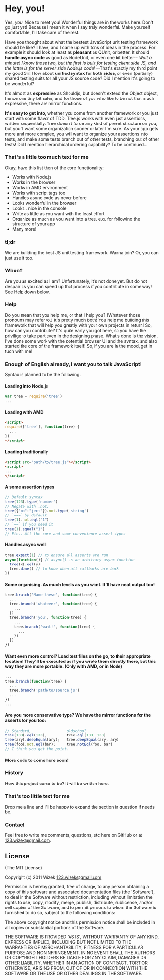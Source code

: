 # Hey, you!
Yes, *you*! Nice to meet you! Wonderful things are in the works here. Don't go just yet! Because I mean it when I say truly wonderful. Make yourself comfortable, I'll take care of the rest.

Have you thought about what the bestest JavaScript unit testing framework should be like? I have, and I came up with tons of ideas in the process. For example it should look at least as **pleasant** as QUnit, or better.
It should **handle async code** as good as NodeUnit, or even one bit better-- *Wait a minute! I know those two, but the first is built for testing client side JS, and the latter is for the server side Node.js code!*
--That's exactly my third point my good Sir! How about **unified syntax for both sides**, or even (partially) shared testing suits for all your JS source code? Did I mention it's going to be wonderful?

It's almost as **expressive** as Shouldjs, but doesn't extend the Object object, hence one tiny bit safer, and for those of you who like to be not that much expressive, there are mirror functions.

**It's easy to get into,** whether you come from another framework or you just start with some flavor of TDD. Tree.js works with even just assertions, written sequentially. Tree doesn't force any kind of preset structure on you, but you'll want some organization sooner or later I'm sure. As your app gets more and more complex, you will want to organize your assertions into tests, and make some tests branch out of other tests, branching out of other tests! Did I mention hierarchical ordering capability?
To be continued...

### That's a little too much text for me
Okay, have this list then of the core functionality:

- Works with Node.js
- Works in the browser
- Works in AMD environment
- Works with script tags too
- Handles async code as never before
- Looks wonderful in the browser
- Looks.. nice in the console
- Write as little as you want with the least effort
- Organize as much as you want into a tree, e.g. for following the structure of your app
- Many more!

### tl;dr
We are building the best JS unit testing framework. Wanna join? Or, you can just use it too.

### When?
Are you as excited as I am? Unfortunately, it's not done yet. But do not despair as you can speed up that process if you contribute in some way! See Help down below.

### Help
Do you mean that you help me, or that I help you? (Whatever those pronouns may refer to.)
It's pretty much both! You help me building this framework that will help you greatly with your own projects in return! So, how can you contribute? It's quite early you got here, so you have the privilige to take part even in the designing phase. What's done is the vision. I've done some work with the potential browser UI and the syntax, and also started the core of the framework itself! So, if you are in the mood, get in tuch with me!

### Enough of English already, I want you to talk JavaScript!
Syntax is planned to be the following.
#### Loading into Node.js
```javascript
var tree = require('tree')
...
```
#### Loading with AMD
```html
<script>
require(['tree'], function(tree) {
  ...
})
</script>
```
#### Loading traditionally
```html
<script src="path/to/tree.js"></script>
<script>
...
</script>
```
#### A some assertion types
```javascript
// Default syntax
tree(123).type('number')
// Negate with .not.
tree({"ob":"ject"}).not.type('string')
// `===` by default
tree(1).not.eql("1")
// `==` if you need it
tree(1).equal("1")
// Etc.. All the core and some convenience assert types
```
#### Handles async well
```javascript
tree.expect(1) // to ensure all asserts are run
async(function(){ // async() is an arbitrary async function
  tree(x).eql(y)
  tree.done() // to know when all callbacks are back
})
```
#### Some organising. As much levels as you want. It'll have neat output too!
```javascript
tree.branch('Name these', function(tree) {
  ...
  tree.branch('whatever', function(tree) {
    ...
  })
  tree.branch('you', function(tree) {
    ...
    tree.branch('want!', function(tree) {
      ...
    })
  })
})
```
#### Want even more control? Load test files on the go, to their appropriate location! They'll be executed as if you wrote them directly there, but this way they are more portable. (Only with AMD, or in Node)
```javascript
...
tree.branch(function(tree) {
  ...
  tree.branch('path/to/source.js')
  ...
})
...
```
#### Are you more conservative type? We have the mirror functions for the asserts for you too:
```javascript
// Standard,                oldschool
tree(133).eql(133);         tree.eql(133, 133)
tree(ary).deepEqual(ary);   tree.deepEqual(ary, ary)
tree(foo).not.eql(bar);     tree.notEql(foo, bar)
// I think you get the point.
```
#### More code to come here soon!

### History
How this project came to be? It will be written here.

### That's too little text for me
Drop me a line and I'll be happy to expand the section in question if needs be.

### Contact
Feel free to write me comments, questions, etc here on GitHub or at <123.wizek@gmail.com>.

## License
(The MIT License)

Copyright (c) 2011 Wizek <123.wizek@gmail.com>

Permission is hereby granted, free of charge, to any person obtaining a copy of this software and associated documentation files (the 'Software'), to deal in the Software without restriction, including without limitation the rights to use, copy, modify, merge, publish, distribute, sublicense, and/or sell copies of the Software, and to permit persons to whom the Software is furnished to do so, subject to the following conditions:

The above copyright notice and this permission notice shall be included in all copies or substantial portions of the Software.

THE SOFTWARE IS PROVIDED 'AS IS', WITHOUT WARRANTY OF ANY KIND, EXPRESS OR IMPLIED, INCLUDING BUT NOT LIMITED TO THE WARRANTIES OF MERCHANTABILITY, FITNESS FOR A PARTICULAR PURPOSE AND NONINFRINGEMENT. IN NO EVENT SHALL THE AUTHORS OR COPYRIGHT HOLDERS BE LIABLE FOR ANY CLAIM, DAMAGES OR OTHER LIABILITY, WHETHER IN AN ACTION OF CONTRACT, TORT OR OTHERWISE, ARISING FROM, OUT OF OR IN CONNECTION WITH THE SOFTWARE OR THE USE OR OTHER DEALINGS IN THE SOFTWARE.